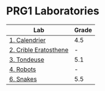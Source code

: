 # PRG1 Laboratories

| Lab | Grade |
|----|----|
|[1. Calendrier](Labo_Calendrier/)|4.5|
|[2. Crible Eratosthene](Labo_CribleEratosthene/)|-|
|[3. Tondeuse](Labo_Tondeuse/)|5.1|
|[4. Robots](Labo_Robots/)|-|
|[6. Snakes](Labo_Snakes/)|5.5|